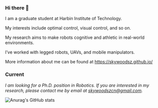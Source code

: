 ### Hi there 👋
I am a graduate student at Harbin Institute of Technology.

My interests include optimal control, visual control, and so on. 

My research aims to make robots cognitive and athletic in real-world environments.

I’ve worked with legged robots, UAVs, and mobile manipulators.

More information about me can be found at https://skywoodsz.github.io/

### Current
*I am looking for a Ph.D. position in Robotics.*
*If you are interested in my research, please contact me by email at <skywoodszcn@gmail.com>.*

![Anurag's GitHub stats](https://github-readme-stats.vercel.app/api?username=skywoodsz&show_icons=true&theme=radical)


<!--
**skywoodsz/skywoodsz** is a ✨ _special_ ✨ repository because its `README.md` (this file) appears on your GitHub profile.

Here are some ideas to get you started:

- 🔭 I’m currently working on ...
- 🌱 I’m currently learning ...
- 👯 I’m looking to collaborate on ...
- 🤔 I’m looking for help with ...
- 💬 Ask me about ...
- 📫 How to reach me: ...
- 😄 Pronouns: ...
- ⚡ Fun fact: ...
-->
